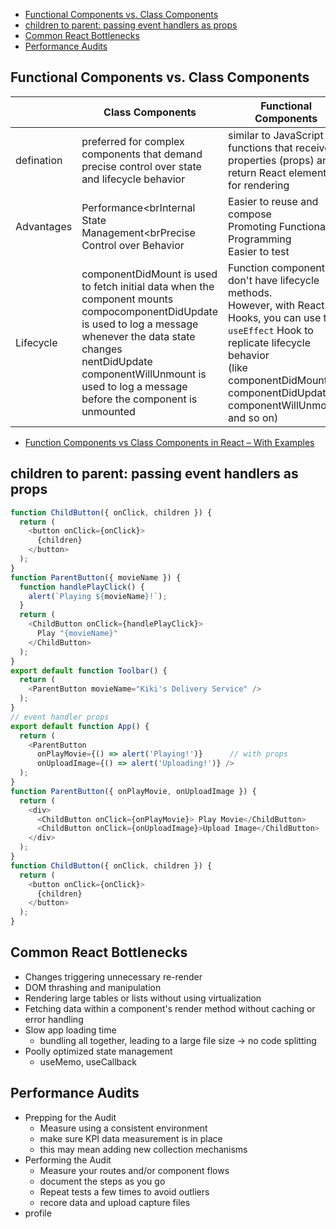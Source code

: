 - [Functional Components vs. Class Components](#functional-components-vs-class-components)
- [children to parent: passing event handlers as props](#children-to-parent-passing-event-handlers-as-props)
- [Common React Bottlenecks](#common-react-bottlenecks)
- [Performance Audits](#performance-audits)


## Functional Components vs. Class Components

||Class Components|Functional Components|
|---|---|---|
|defination |preferred for complex components that demand precise control over state and lifecycle behavior|similar to JavaScript functions that receive properties (props) and return React elements for rendering|
|Advantages|Performance<brInternal State Management<brPrecise Control over Behavior|Easier to reuse and compose<br>Promoting Functional Programming<br>Easier to test|
|Lifecycle |componentDidMount is used to fetch initial data when the component mounts<br> compocomponentDidUpdate is used to log a message whenever the data state changes<br>nentDidUpdate<br>componentWillUnmount is used to log a message before the component is unmounted|Function components don't have lifecycle methods. <br>However, with React Hooks, you can use the `useEffect` Hook to replicate lifecycle behavior <br>(like componentDidMount, componentDidUpdate, componentWillUnmount, and so on)|

- [Function Components vs Class Components in React – With Examples](https://www.freecodecamp.org/news/function-component-vs-class-component-in-react/)

## children to parent: passing event handlers as props

```ts
function ChildButton({ onClick, children }) {
  return (
    <button onClick={onClick}>
      {children}
    </button>
  );
}
function ParentButton({ movieName }) {
  function handlePlayClick() {
    alert(`Playing ${movieName}!`);
  }
  return (
    <ChildButton onClick={handlePlayClick}>
      Play "{movieName}"
    </ChildButton>
  );
}
export default function Toolbar() {
  return (
    <ParentButton movieName="Kiki's Delivery Service" />
  );
}
// event handler props
export default function App() {
  return (
    <ParentButton
      onPlayMovie={() => alert('Playing!')}      // with props
      onUploadImage={() => alert('Uploading!')} />
  );
}
function ParentButton({ onPlayMovie, onUploadImage }) {
  return (
    <div>
      <ChildButton onClick={onPlayMovie}> Play Movie</ChildButton>
      <ChildButton onClick={onUploadImage}>Upload Image</ChildButton>
    </div>
  );
}
function ChildButton({ onClick, children }) {
  return (
    <button onClick={onClick}>
      {children}
    </button>
  );
}
```

## Common React Bottlenecks

- Changes triggering unnecessary re-render
- DOM thrashing and manipulation
- Rendering large tables or lists without using virtualization
- Fetching data within a component's render method without caching or error handling
- Slow app loading time
  - bundling all together, leading to a large file size  -> no code splitting
- Poolly optimized state management
  - useMemo, useCallback

## Performance Audits

- Prepping for the Audit
  - Measure using a consistent environment
  - make sure KPI data measurement is in place
  - this may mean adding new collection mechanisms
- Performing the Audit
  - Measure your routes and/or component flows
  - document the steps as you go
  - Repeat tests a few times to avoid outliers
  - recore data and upload capture files
- profile
